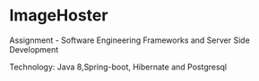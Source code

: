 # ImageHoster

Assignment - Software Engineering Frameworks and Server Side Development

Technology: Java 8,Spring-boot, Hibernate and Postgresql
